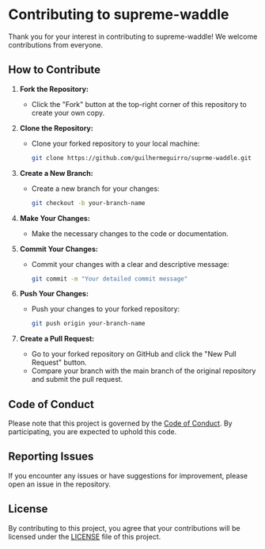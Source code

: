 # Contributing to supreme-waddle

Thank you for your interest in contributing to supreme-waddle! We welcome contributions from everyone.

## How to Contribute

1. **Fork the Repository:**
   - Click the "Fork" button at the top-right corner of this repository to create your own copy.

2. **Clone the Repository:**
   - Clone your forked repository to your local machine:
     ```bash
     git clone https://github.com/guilhermeguirro/suprme-waddle.git
     ```

3. **Create a New Branch:**
   - Create a new branch for your changes:
     ```bash
     git checkout -b your-branch-name
     ```

4. **Make Your Changes:**
   - Make the necessary changes to the code or documentation.

5. **Commit Your Changes:**
   - Commit your changes with a clear and descriptive message:
     ```bash
     git commit -m "Your detailed commit message"
     ```

6. **Push Your Changes:**
   - Push your changes to your forked repository:
     ```bash
     git push origin your-branch-name
     ```

7. **Create a Pull Request:**
   - Go to your forked repository on GitHub and click the "New Pull Request" button.
   - Compare your branch with the main branch of the original repository and submit the pull request.

## Code of Conduct

Please note that this project is governed by the [Code of Conduct](CODE_OF_CONDUCT.md). By participating, you are expected to uphold this code.

## Reporting Issues

If you encounter any issues or have suggestions for improvement, please open an issue in the repository.

## License

By contributing to this project, you agree that your contributions will be licensed under the [LICENSE](LICENSE) file of this project.
